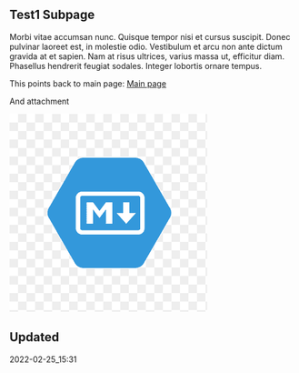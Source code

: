 ## Test1 Subpage

Morbi vitae accumsan nunc. Quisque tempor nisi et cursus suscipit. Donec pulvinar laoreet est, in molestie odio. Vestibulum et arcu non ante dictum gravida at et sapien. Nam at risus ultrices, varius massa ut, efficitur diam. Phasellus hendrerit feugiat sodales. Integer lobortis ornare tempus.

This points back to main page: [Main page](./test1_main.md)

And attachment

![](md2.png)

## Updated 

2022-02-25_15:31  